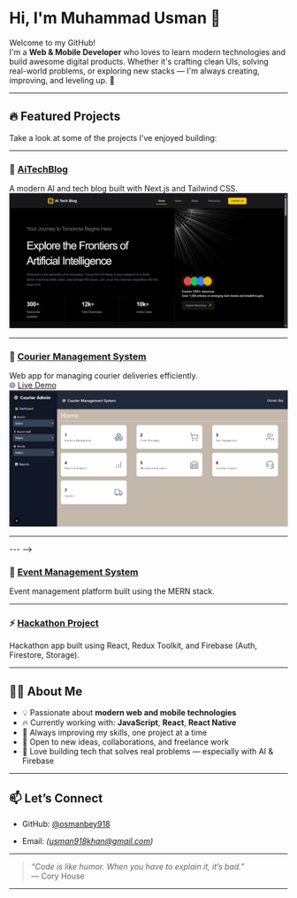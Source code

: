 # Hi, I'm Muhammad Usman 👋

Welcome to my GitHub!  
I'm a **Web & Mobile Developer** who loves to learn modern technologies and build awesome digital products. Whether it's crafting clean UIs, solving real-world problems, or exploring new stacks — I'm always creating, improving, and leveling up. 🚀

---

## 🔥 Featured Projects

Take a look at some of the projects I've enjoyed building:

---

### 🧠 [AiTechBlog](https://github.com/osmanbey918/AiTechBlog)  
A modern AI and tech blog built with Next.js and Tailwind CSS.  
![AiTechBlog Screenshot](./public/home-ss.png)

---

### 🚚 [Courier Management System](https://github.com/osmanbey918/courier-management-system)  
Web app for managing courier deliveries efficiently.  
🌐 [Live Demo](https://courier-management-system-iota.vercel.app)  
![Courier Screenshot](./public/courierX.png)

---

<!-- ### 📱 [Feeds App with Firebase](https://github.com/osmanbey918/feedsApp-with-firebase)  
A lightweight social feeds app powered by Firebase backend.  
<!-- ![Feeds App Screenshot](your-image-link) -->

--- -->

### 🎉 [Event Management System](https://github.com/osmanbey918/final-hackathon-SMIT)  
Event management platform built using the MERN stack.  
<!-- ![Event Screenshot](your-image-link) -->

---

### ⚡ [Hackathon Project](https://github.com/osmanbey918/Hackathon)  
Hackathon app built using React, Redux Toolkit, and Firebase (Auth, Firestore, Storage).  
<!-- ![Hackathon Screenshot](your-image-link) -->

---

## 👨‍💻 About Me

- 💡 Passionate about **modern web and mobile technologies**
- 🔥 Currently working with: **JavaScript**, **React**, **React Native**
- 🎯 Always improving my skills, one project at a time
- 🤝 Open to new ideas, collaborations, and freelance work
- 🧠 Love building tech that solves real problems — especially with AI & Firebase

---

## 📫 Let’s Connect

- GitHub: [@osmanbey918](https://github.com/osmanbey918)
<!-- - LinkedIn: *(add your LinkedIn profile here)* -->
- Email: *(usman918khan@gmail.com)*

---

> _“Code is like humor. When you have to explain it, it’s bad.”_  
> — Cory House

---

<!--
⚠️ Tip: Upload project screenshots and replace the placeholder image links above.
See all my repos here: https://github.com/osmanbey918?tab=repositories
-->
